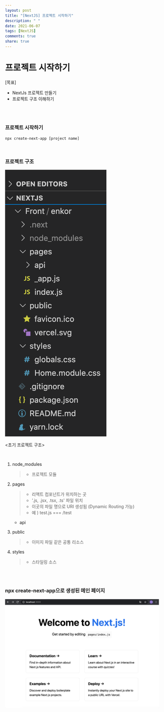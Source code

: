 ```yaml
---
layout: post
title: "[NextJS] 프로젝트 시작하기"
description: " "
date: 2021-06-07
tags: [NextJS]
comments: true
share: true
---
```


# 프로젝트 시작하기

[목표]

- NextJs 프로젝트 만들기
- 프로젝트 구조 이해하기


<br>
<br>

### 프로젝트 시작하기

```bash
npx create-next-app [project name]
```

<br>

### 프로젝트 구조 

![](./imgs/프로젝트_구조.png)

<초기 프로젝트 구조>


<br>

1. node_modules
    > - 프로젝트 모듈
2. pages 
    >  - 리액트 컴포넌트가 위치하는 곳
    >  - '.js, .jsx, .tsx, .ts' 파일 위치
    > - 이곳의 파일 명으로 URI 생성됨 (Dynamic Routing 가능)
    > - 예 ) test.js === /test 
    - api


3. public
    > - 이미지 파일 같은 공통 리소스

4. styles
    > - 스타일링 소스




<br >
<br >

### npx create-next-app으로 생성된 메인 페이지 

![](./imgs/main.png)


